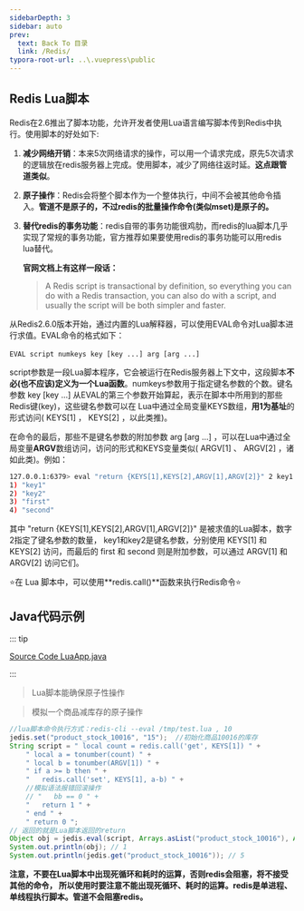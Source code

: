 ```yaml
---
sidebarDepth: 3
sidebar: auto
prev:
  text: Back To 目录
  link: /Redis/
typora-root-url: ..\.vuepress\public
---
```




## Redis Lua脚本

Redis在2.6推出了脚本功能，允许开发者使用Lua语言编写脚本传到Redis中执行。使用脚本的好处如下:

1. **减少网络开销**：本来5次网络请求的操作，可以用一个请求完成，原先5次请求的逻辑放在redis服务器上完成。使用脚本，减少了网络往返时延。**这点跟管道类似**。

2. **原子操作**：Redis会将整个脚本作为一个整体执行，中间不会被其他命令插入。**管道不是原子的，不过redis的批量操作命令(类似mset)是原子的。**

3. **替代redis的事务功能**：redis自带的事务功能很鸡肋，而redis的lua脚本几乎实现了常规的事务功能，官方推荐如果要使用redis的事务功能可以用redis lua替代。

   **官网文档上有这样一段话：**

   > A Redis script is transactional by definition, so everything you can do with a Redis transaction, you can also do with a script,  and usually the script will be both simpler and faster.              



从Redis2.6.0版本开始，通过内置的Lua解释器，可以使用EVAL命令对Lua脚本进行求值。EVAL命令的格式如下：

```
EVAL script numkeys key [key ...] arg [arg ...]　
```

script参数是一段Lua脚本程序，它会被运行在Redis服务器上下文中，这段脚本**不必(也不应该)定义为一个Lua函数**。numkeys参数用于指定键名参数的个数。键名参数 key [key ...] 从EVAL的第三个参数开始算起，表示在脚本中所用到的那些Redis键(key)，这些键名参数可以在 Lua中通过全局变量KEYS数组，**用1为基址**的形式访问( KEYS[1] ， KEYS[2] ，以此类推)。

在命令的最后，那些不是键名参数的附加参数 arg [arg ...] ，可以在Lua中通过全局变量**ARGV**数组访问，访问的形式和KEYS变量类似( ARGV[1] 、 ARGV[2] ，诸如此类)。例如：

```sh
127.0.0.1:6379> eval "return {KEYS[1],KEYS[2],ARGV[1],ARGV[2]}" 2 key1 key2 first second
1) "key1"
2) "key2"
3) "first"
4) "second"
```

其中 "return {KEYS[1],KEYS[2],ARGV[1],ARGV[2]}" 是被求值的Lua脚本，数字2指定了键名参数的数量， key1和key2是键名参数，分别使用 KEYS[1] 和 KEYS[2] 访问，而最后的 first 和 second 则是附加参数，可以通过 ARGV[1] 和 ARGV[2] 访问它们。

⭐在 Lua 脚本中，可以使用**redis.call()**函数来执行Redis命令⭐



## Java代码示例

::: tip

[Source Code LuaApp.java](https://github.com/Q10Viking/learncode/blob/main/redis/_01_java_redis/src/main/java/org/hzz/LuaApp.java)

:::

> Lua脚本能确保原子性操作

> 模拟一个商品减库存的原子操作

```java
//lua脚本命令执行方式：redis-cli --eval /tmp/test.lua , 10
jedis.set("product_stock_10016", "15");  //初始化商品10016的库存
String script = " local count = redis.call('get', KEYS[1]) " +
    " local a = tonumber(count) " +
    " local b = tonumber(ARGV[1]) " +
    " if a >= b then " +
    "   redis.call('set', KEYS[1], a-b) " +
    //模拟语法报错回滚操作
    // "   bb == 0 " +
    "   return 1 " +
    " end " +
    " return 0 ";
// 返回的就是Lua脚本返回的return
Object obj = jedis.eval(script, Arrays.asList("product_stock_10016"), Arrays.asList("10"));
System.out.println(obj); // 1
System.out.println(jedis.get("product_stock_10016")); // 5
```

**注意，不要在Lua脚本中出现死循环和耗时的运算，否则redis会阻塞，将不接受其他的命令， 所以使用时要注意不能出现死循环、耗时的运算。redis是单进程、单线程执行脚本。管道不会阻塞redis。**

